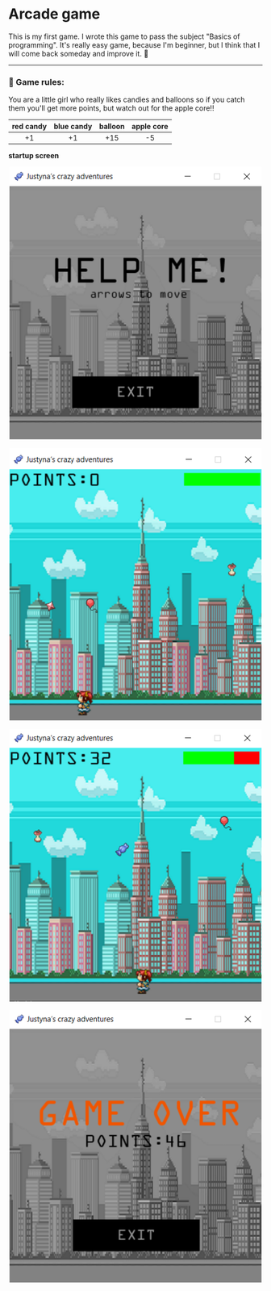 # Arcade game
This is my first game. I wrote this game to pass the subject "Basics of programming". It's really easy game, because I'm beginner, but I think that I will come back someday and improve it. :crossed_fingers:	

***
### :cupcake: Game rules:
You are a little girl who really likes candies and balloons so if you catch them you'll get more points, but watch out for the apple core!!

| red candy | blue candy | balloon | apple core |
| :-: | :-: | :-: | :-: |
| +1 | +1 | +15 | -5 | 


__startup screen__
<p align="center">
   <a href="" target="_blank"> <img src="https://github.com/jkrotoszynska/pythonGame/blob/master/poczatek-gry.png" width="500" height="540"/> </a></p>
<p align="center">
   <a href="" target="_blank"> <img src="https://github.com/jkrotoszynska/pythonGame/blob/master/gra.png" width="500" height="540"/> </a></p>
<p align="center">
   <a href="" target="_blank"> <img src="https://github.com/jkrotoszynska/pythonGame/blob/master/rozgrywka.png" width="500" height="540"/> </a></p>
<p align="center">
   <a href="" target="_blank"> <img src="https://github.com/jkrotoszynska/pythonGame/blob/master/koniec-gry.png" width="500" height="540"/> </a></p>
